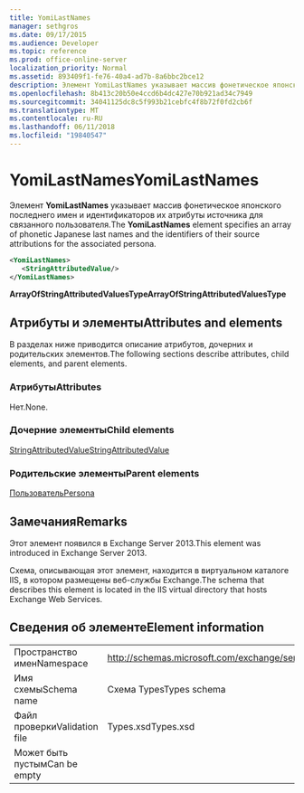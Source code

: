 ```yaml
---
title: YomiLastNames
manager: sethgros
ms.date: 09/17/2015
ms.audience: Developer
ms.topic: reference
ms.prod: office-online-server
localization_priority: Normal
ms.assetid: 893409f1-fe76-40a4-ad7b-8a6bbc2bce12
description: Элемент YomiLastNames указывает массив фонетическое японского последнего имен и идентификаторов их атрибуты источника для связанного пользователя.
ms.openlocfilehash: 8b413c20b50e4ccd6b4dc427e70b921ad34c7949
ms.sourcegitcommit: 34041125dc8c5f993b21cebfc4f8b72f0fd2cb6f
ms.translationtype: MT
ms.contentlocale: ru-RU
ms.lasthandoff: 06/11/2018
ms.locfileid: "19840547"
---
```

# <a name="yomilastnames"></a><span data-ttu-id="b5f60-103">YomiLastNames</span><span class="sxs-lookup"><span data-stu-id="b5f60-103">YomiLastNames</span></span>

<span data-ttu-id="b5f60-104">Элемент **YomiLastNames** указывает массив фонетическое японского последнего имен и идентификаторов их атрибуты источника для связанного пользователя.</span><span class="sxs-lookup"><span data-stu-id="b5f60-104">The **YomiLastNames** element specifies an array of phonetic Japanese last names and the identifiers of their source attributions for the associated persona.</span></span> 
  
```XML
<YomiLastNames>
   <StringAttributedValue/>
</YomiLastNames>
```

 <span data-ttu-id="b5f60-105">**ArrayOfStringAttributedValuesType**</span><span class="sxs-lookup"><span data-stu-id="b5f60-105">**ArrayOfStringAttributedValuesType**</span></span>
## <a name="attributes-and-elements"></a><span data-ttu-id="b5f60-106">Атрибуты и элементы</span><span class="sxs-lookup"><span data-stu-id="b5f60-106">Attributes and elements</span></span>

<span data-ttu-id="b5f60-107">В разделах ниже приводится описание атрибутов, дочерних и родительских элементов.</span><span class="sxs-lookup"><span data-stu-id="b5f60-107">The following sections describe attributes, child elements, and parent elements.</span></span>
  
### <a name="attributes"></a><span data-ttu-id="b5f60-108">Атрибуты</span><span class="sxs-lookup"><span data-stu-id="b5f60-108">Attributes</span></span>

<span data-ttu-id="b5f60-109">Нет.</span><span class="sxs-lookup"><span data-stu-id="b5f60-109">None.</span></span>
  
### <a name="child-elements"></a><span data-ttu-id="b5f60-110">Дочерние элементы</span><span class="sxs-lookup"><span data-stu-id="b5f60-110">Child elements</span></span>

[<span data-ttu-id="b5f60-111">StringAttributedValue</span><span class="sxs-lookup"><span data-stu-id="b5f60-111">StringAttributedValue</span></span>](stringattributedvalue.md)
  
### <a name="parent-elements"></a><span data-ttu-id="b5f60-112">Родительские элементы</span><span class="sxs-lookup"><span data-stu-id="b5f60-112">Parent elements</span></span>

[<span data-ttu-id="b5f60-113">Пользователь</span><span class="sxs-lookup"><span data-stu-id="b5f60-113">Persona</span></span>](persona.md)
  
## <a name="remarks"></a><span data-ttu-id="b5f60-114">Замечания</span><span class="sxs-lookup"><span data-stu-id="b5f60-114">Remarks</span></span>

<span data-ttu-id="b5f60-115">Этот элемент появился в Exchange Server 2013.</span><span class="sxs-lookup"><span data-stu-id="b5f60-115">This element was introduced in Exchange Server 2013.</span></span>
  
<span data-ttu-id="b5f60-116">Схема, описывающая этот элемент, находится в виртуальном каталоге IIS, в котором размещены веб-службы Exchange.</span><span class="sxs-lookup"><span data-stu-id="b5f60-116">The schema that describes this element is located in the IIS virtual directory that hosts Exchange Web Services.</span></span>
  
## <a name="element-information"></a><span data-ttu-id="b5f60-117">Сведения об элементе</span><span class="sxs-lookup"><span data-stu-id="b5f60-117">Element information</span></span>

|||
|:-----|:-----|
|<span data-ttu-id="b5f60-118">Пространство имен</span><span class="sxs-lookup"><span data-stu-id="b5f60-118">Namespace</span></span>  <br/> |http://schemas.microsoft.com/exchange/services/2006/types  <br/> |
|<span data-ttu-id="b5f60-119">Имя схемы</span><span class="sxs-lookup"><span data-stu-id="b5f60-119">Schema name</span></span>  <br/> |<span data-ttu-id="b5f60-120">Схема Types</span><span class="sxs-lookup"><span data-stu-id="b5f60-120">Types schema</span></span>  <br/> |
|<span data-ttu-id="b5f60-121">Файл проверки</span><span class="sxs-lookup"><span data-stu-id="b5f60-121">Validation file</span></span>  <br/> |<span data-ttu-id="b5f60-122">Types.xsd</span><span class="sxs-lookup"><span data-stu-id="b5f60-122">Types.xsd</span></span>  <br/> |
|<span data-ttu-id="b5f60-123">Может быть пустым</span><span class="sxs-lookup"><span data-stu-id="b5f60-123">Can be empty</span></span>  <br/> ||
   

